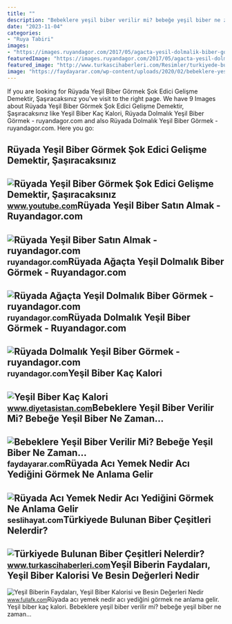 ```yaml
---
title: ""
description: "Bebeklere yeşil biber verilir mi? bebeğe yeşil biber ne zaman..."
date: "2023-11-04"
categories:
- "Ruya Tabiri"
images:
- "https://images.ruyandagor.com/2017/05/agacta-yesil-dolmalik-biber-gormek-0137.jpg"
featuredImage: "https://images.ruyandagor.com/2017/05/agacta-yesil-dolmalik-biber-gormek-0137.jpg"
featured_image: "http://www.turkascihaberleri.com/Resimler/turkiyede-bulunan-biber-cesitleri-nelerdir-03.jpg"
image: "https://faydayarar.com/wp-content/uploads/2020/02/bebeklere-yesil-biber-verilir-mi-bebege-yesil-biber-ne-zaman-verilir.jpg"
---
```


If you are looking for Rüyada Yeşil Biber Görmek Şok Edici Gelişme Demektir, Şaşıracaksınız you've visit to the right page. We have 9 Images about Rüyada Yeşil Biber Görmek Şok Edici Gelişme Demektir, Şaşıracaksınız like Yeşil Biber Kaç Kalori, Rüyada Dolmalık Yeşil Biber Görmek - ruyandagor.com and also Rüyada Dolmalık Yeşil Biber Görmek - ruyandagor.com. Here you go:

Rüyada Yeşil Biber Görmek Şok Edici Gelişme Demektir, Şaşıracaksınız
--------------------------------------------------------------------

 ![Rüyada Yeşil Biber Görmek Şok Edici Gelişme Demektir, Şaşıracaksınız](https://i.ytimg.com/vi/t1JP_6oDQyU/maxresdefault.jpg) <small>www.youtube.com</small>Rüyada Yeşil Biber Satın Almak - Ruyandagor.com
-----------------------------------------------

 ![Rüyada Yeşil Biber Satın Almak - ruyandagor.com](https://images.ruyandagor.com/2017/04/yesil-biber-satin-almak-1338.jpg) <small>ruyandagor.com</small>Rüyada Ağaçta Yeşil Dolmalık Biber Görmek - Ruyandagor.com
----------------------------------------------------------

 ![Rüyada Ağaçta Yeşil Dolmalık Biber Görmek - ruyandagor.com](https://images.ruyandagor.com/2017/05/agacta-yesil-dolmalik-biber-gormek-0137.jpg) <small>ruyandagor.com</small>Rüyada Dolmalık Yeşil Biber Görmek - Ruyandagor.com
---------------------------------------------------

 ![Rüyada Dolmalık Yeşil Biber Görmek - ruyandagor.com](https://images.ruyandagor.com/2017/04/dolmalik-yesil-biber-gormek-2148.jpg) <small>ruyandagor.com</small>Yeşil Biber Kaç Kalori
----------------------

 ![Yeşil Biber Kaç Kalori](https://diyetasistan.com/files/besinler/yesil_biber.jpg) <small>www.diyetasistan.com</small>Bebeklere Yeşil Biber Verilir Mi? Bebeğe Yeşil Biber Ne Zaman...
----------------------------------------------------------------

 ![Bebeklere Yeşil Biber Verilir Mi? Bebeğe Yeşil Biber Ne Zaman...](https://faydayarar.com/wp-content/uploads/2020/02/bebeklere-yesil-biber-verilir-mi-bebege-yesil-biber-ne-zaman-verilir.jpg) <small>faydayarar.com</small>Rüyada Acı Yemek Nedir Acı Yediğini Görmek Ne Anlama Gelir
----------------------------------------------------------

 ![Rüyada Acı Yemek Nedir Acı Yediğini Görmek Ne Anlama Gelir](https://seslihayat.com/wp-content/uploads/2023/02/Ruyada-Aci-Gormek-Aci-Cekmek-Aci-Yemek-Aci-Icmek-Aci-Biber-Yemek-Nedir-Ne-Anlama-Gelir-Diyanet-ve-Ihya-Islami-ve-Dini-Yorumlari.jpg) <small>seslihayat.com</small>Türkiyede Bulunan Biber Çeşitleri Nelerdir?
-------------------------------------------

 ![Türkiyede Bulunan Biber Çeşitleri Nelerdir?](http://www.turkascihaberleri.com/Resimler/turkiyede-bulunan-biber-cesitleri-nelerdir-03.jpg) <small>www.turkascihaberleri.com</small>Yeşil Biberin Faydaları, Yeşil Biber Kalorisi Ve Besin Değerleri Nedir
----------------------------------------------------------------------

 ![Yeşil Biberin Faydaları, Yeşil Biber Kalorisi ve Besin Değerleri Nedir](https://www.fullafk.com/wp-content/uploads/2020/10/yesil-biber-faydalari.jpg.jpg) <small>www.fullafk.com</small>Rüyada acı yemek nedir acı yediğini görmek ne anlama gelir. Yeşil biber kaç kalori. Bebeklere yeşil biber verilir mi? bebeğe yeşil biber ne zaman...
